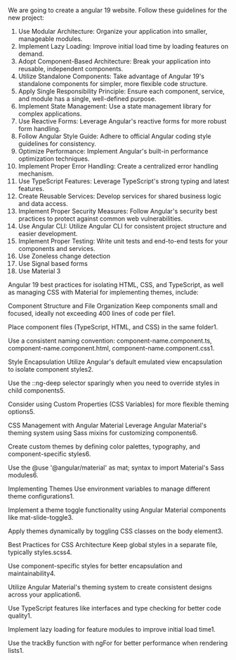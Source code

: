 We are going to create a angular 19 website.  Follow these guidelines for the new project:

1. Use Modular Architecture: Organize your application into smaller, manageable modules.
2. Implement Lazy Loading: Improve initial load time by loading features on demand.
3. Adopt Component-Based Architecture: Break your application into reusable, independent components.
4. Utilize Standalone Components: Take advantage of Angular 19's standalone components for simpler, more flexible code structure.
5. Apply Single Responsibility Principle: Ensure each component, service, and module has a single, well-defined purpose.
6. Implement State Management: Use a state management library for complex applications.
7. Use Reactive Forms: Leverage Angular's reactive forms for more robust form handling.
8. Follow Angular Style Guide: Adhere to official Angular coding style guidelines for consistency.
9. Optimize Performance: Implement Angular's built-in performance optimization techniques.
10. Implement Proper Error Handling: Create a centralized error handling mechanism.
11. Use TypeScript Features: Leverage TypeScript's strong typing and latest features.
12. Create Reusable Services: Develop services for shared business logic and data access.
13. Implement Proper Security Measures: Follow Angular's security best practices to protect against common web vulnerabilities.
14. Use Angular CLI: Utilize Angular CLI for consistent project structure and easier development.
15. Implement Proper Testing: Write unit tests and end-to-end tests for your components and services.
16. Use Zoneless change detection
17. Use Signal based forms
18. Use Material 3



Angular 19 best practices for isolating HTML, CSS, and TypeScript, as well as managing CSS with Material for implementing themes, include:

Component Structure and File Organization
Keep components small and focused, ideally not exceeding 400 lines of code per file1.

Place component files (TypeScript, HTML, and CSS) in the same folder1.

Use a consistent naming convention: component-name.component.ts, component-name.component.html, component-name.component.css1.

Style Encapsulation
Utilize Angular's default emulated view encapsulation to isolate component styles2.

Use the ::ng-deep selector sparingly when you need to override styles in child components5.

Consider using Custom Properties (CSS Variables) for more flexible theming options5.

CSS Management with Angular Material
Leverage Angular Material's theming system using Sass mixins for customizing components6.

Create custom themes by defining color palettes, typography, and component-specific styles6.

Use the @use '@angular/material' as mat; syntax to import Material's Sass modules6.

Implementing Themes
Use environment variables to manage different theme configurations1.

Implement a theme toggle functionality using Angular Material components like mat-slide-toggle3.

Apply themes dynamically by toggling CSS classes on the body element3.

Best Practices for CSS Architecture
Keep global styles in a separate file, typically styles.scss4.

Use component-specific styles for better encapsulation and maintainability4.

Utilize Angular Material's theming system to create consistent designs across your application6.

Use TypeScript features like interfaces and type checking for better code quality1.

Implement lazy loading for feature modules to improve initial load time1.

Use the trackBy function with ngFor for better performance when rendering lists1.
